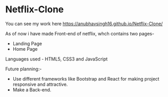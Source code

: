 # Netflix-Clone
You can see my work here 
https://anubhavsingh16.github.io/Netflix-Clone/ 

As of now i have made Front-end of netflix, whch contains two pages- 
* Landing Page
* Home Page

Languages used - HTML5, CSS3 and JavaScript

Future planning:- 
* Use different frameworks like Bootstrap and React for making project responsive and attractive.
* Make a Back-end.
